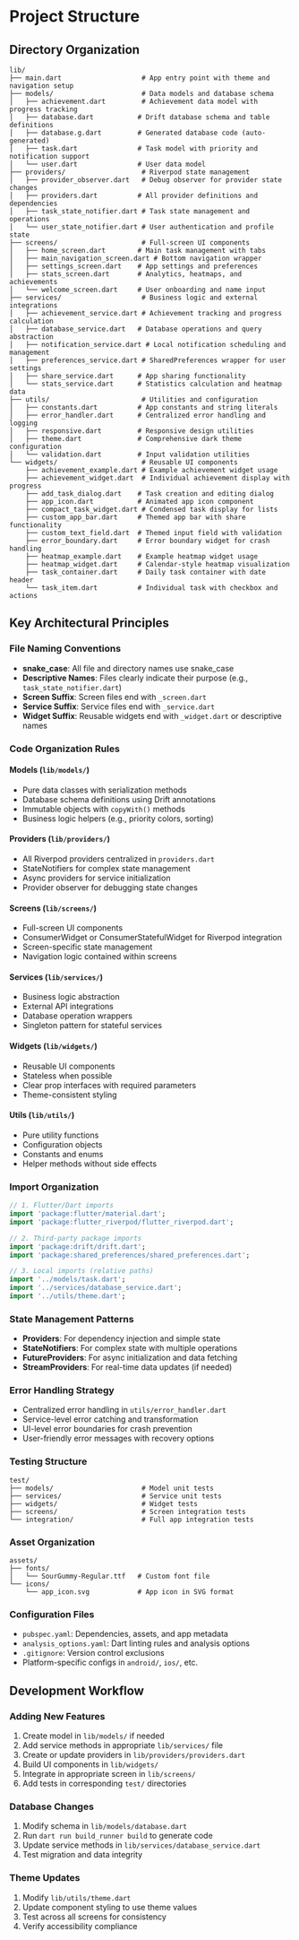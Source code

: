 # Project Structure

## Directory Organization

```
lib/
├── main.dart                    # App entry point with theme and navigation setup
├── models/                      # Data models and database schema
│   ├── achievement.dart         # Achievement data model with progress tracking
│   ├── database.dart           # Drift database schema and table definitions
│   ├── database.g.dart         # Generated database code (auto-generated)
│   ├── task.dart               # Task model with priority and notification support
│   └── user.dart               # User data model
├── providers/                   # Riverpod state management
│   ├── provider_observer.dart   # Debug observer for provider state changes
│   ├── providers.dart          # All provider definitions and dependencies
│   ├── task_state_notifier.dart # Task state management and operations
│   └── user_state_notifier.dart # User authentication and profile state
├── screens/                     # Full-screen UI components
│   ├── home_screen.dart        # Main task management with tabs
│   ├── main_navigation_screen.dart # Bottom navigation wrapper
│   ├── settings_screen.dart    # App settings and preferences
│   ├── stats_screen.dart       # Analytics, heatmaps, and achievements
│   └── welcome_screen.dart     # User onboarding and name input
├── services/                    # Business logic and external integrations
│   ├── achievement_service.dart # Achievement tracking and progress calculation
│   ├── database_service.dart   # Database operations and query abstraction
│   ├── notification_service.dart # Local notification scheduling and management
│   ├── preferences_service.dart # SharedPreferences wrapper for user settings
│   ├── share_service.dart      # App sharing functionality
│   └── stats_service.dart      # Statistics calculation and heatmap data
├── utils/                       # Utilities and configuration
│   ├── constants.dart          # App constants and string literals
│   ├── error_handler.dart      # Centralized error handling and logging
│   ├── responsive.dart         # Responsive design utilities
│   ├── theme.dart              # Comprehensive dark theme configuration
│   └── validation.dart         # Input validation utilities
└── widgets/                     # Reusable UI components
    ├── achievement_example.dart # Example achievement widget usage
    ├── achievement_widget.dart  # Individual achievement display with progress
    ├── add_task_dialog.dart    # Task creation and editing dialog
    ├── app_icon.dart           # Animated app icon component
    ├── compact_task_widget.dart # Condensed task display for lists
    ├── custom_app_bar.dart     # Themed app bar with share functionality
    ├── custom_text_field.dart  # Themed input field with validation
    ├── error_boundary.dart     # Error boundary widget for crash handling
    ├── heatmap_example.dart    # Example heatmap widget usage
    ├── heatmap_widget.dart     # Calendar-style heatmap visualization
    ├── task_container.dart     # Daily task container with date header
    └── task_item.dart          # Individual task with checkbox and actions
```

## Key Architectural Principles

### File Naming Conventions
- **snake_case**: All file and directory names use snake_case
- **Descriptive Names**: Files clearly indicate their purpose (e.g., `task_state_notifier.dart`)
- **Screen Suffix**: Screen files end with `_screen.dart`
- **Service Suffix**: Service files end with `_service.dart`
- **Widget Suffix**: Reusable widgets end with `_widget.dart` or descriptive names

### Code Organization Rules

#### Models (`lib/models/`)
- Pure data classes with serialization methods
- Database schema definitions using Drift annotations
- Immutable objects with `copyWith()` methods
- Business logic helpers (e.g., priority colors, sorting)

#### Providers (`lib/providers/`)
- All Riverpod providers centralized in `providers.dart`
- StateNotifiers for complex state management
- Async providers for service initialization
- Provider observer for debugging state changes

#### Screens (`lib/screens/`)
- Full-screen UI components
- ConsumerWidget or ConsumerStatefulWidget for Riverpod integration
- Screen-specific state management
- Navigation logic contained within screens

#### Services (`lib/services/`)
- Business logic abstraction
- External API integrations
- Database operation wrappers
- Singleton pattern for stateful services

#### Widgets (`lib/widgets/`)
- Reusable UI components
- Stateless when possible
- Clear prop interfaces with required parameters
- Theme-consistent styling

#### Utils (`lib/utils/`)
- Pure utility functions
- Configuration objects
- Constants and enums
- Helper methods without side effects

### Import Organization
```dart
// 1. Flutter/Dart imports
import 'package:flutter/material.dart';
import 'package:flutter_riverpod/flutter_riverpod.dart';

// 2. Third-party package imports
import 'package:drift/drift.dart';
import 'package:shared_preferences/shared_preferences.dart';

// 3. Local imports (relative paths)
import '../models/task.dart';
import '../services/database_service.dart';
import '../utils/theme.dart';
```

### State Management Patterns
- **Providers**: For dependency injection and simple state
- **StateNotifiers**: For complex state with multiple operations
- **FutureProviders**: For async initialization and data fetching
- **StreamProviders**: For real-time data updates (if needed)

### Error Handling Strategy
- Centralized error handling in `utils/error_handler.dart`
- Service-level error catching and transformation
- UI-level error boundaries for crash prevention
- User-friendly error messages with recovery options

### Testing Structure
```
test/
├── models/                      # Model unit tests
├── services/                    # Service unit tests
├── widgets/                     # Widget tests
├── screens/                     # Screen integration tests
└── integration/                 # Full app integration tests
```

### Asset Organization
```
assets/
├── fonts/
│   └── SourGummy-Regular.ttf   # Custom font file
└── icons/
    └── app_icon.svg            # App icon in SVG format
```

### Configuration Files
- `pubspec.yaml`: Dependencies, assets, and app metadata
- `analysis_options.yaml`: Dart linting rules and analysis options
- `.gitignore`: Version control exclusions
- Platform-specific configs in `android/`, `ios/`, etc.

## Development Workflow

### Adding New Features
1. Create model in `lib/models/` if needed
2. Add service methods in appropriate `lib/services/` file
3. Create or update providers in `lib/providers/providers.dart`
4. Build UI components in `lib/widgets/`
5. Integrate in appropriate screen in `lib/screens/`
6. Add tests in corresponding `test/` directories

### Database Changes
1. Modify schema in `lib/models/database.dart`
2. Run `dart run build_runner build` to generate code
3. Update service methods in `lib/services/database_service.dart`
4. Test migration and data integrity

### Theme Updates
1. Modify `lib/utils/theme.dart`
2. Update component styling to use theme values
3. Test across all screens for consistency
4. Verify accessibility compliance